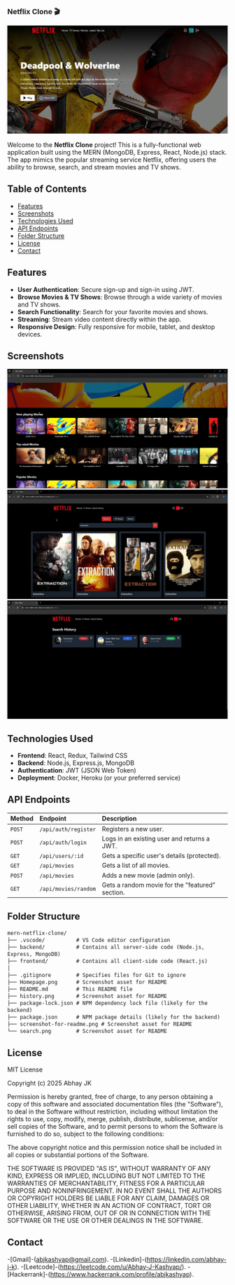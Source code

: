 ### Netflix Clone 🎬
![Netflix Clone Screenshot](./screenshot-for-readme.png)


Welcome to the **Netflix Clone** project! This is a fully-functional web application built using the MERN (MongoDB, Express, React, Node.js) stack. The app mimics the popular streaming service Netflix, offering users the ability to browse, search, and stream movies and TV shows.

## Table of Contents

- [Features](#features)
- [Screenshots](#screenshots)
- [Technologies Used](#technologies-used)
- [API Endpoints](#api-endpoints)
- [Folder Structure](#folder-structure)
- [License](#license)
- [Contact](#contact)

## Features

- **User Authentication**: Secure sign-up and sign-in using JWT.
- **Browse Movies & TV Shows**: Browse through a wide variety of movies and TV shows.
- **Search Functionality**: Search for your favorite movies and shows.
- **Streaming**: Stream video content directly within the app.
- **Responsive Design**: Fully responsive for mobile, tablet, and desktop devices.

## Screenshots

![Homepage](./Homepage.png)
![Movie Details](./search.png)
![Search History](./history.png)


## Technologies Used

- **Frontend**: React, Redux, Tailwind CSS
- **Backend**: Node.js, Express.js, MongoDB
- **Authentication**: JWT (JSON Web Token)
- **Deployment**: Docker, Heroku (or your preferred service)

## API Endpoints
| Method | Endpoint | Description |
| :--- | :--- | :--- |
| `POST` | `/api/auth/register` | Registers a new user. |
| `POST` | `/api/auth/login` | Logs in an existing user and returns a JWT. |
| `GET` | `/api/users/:id` | Gets a specific user's details (protected). |
| `GET` | `/api/movies` | Gets a list of all movies. |
| `POST` | `/api/movies` | Adds a new movie (admin only). |
| `GET` | `/api/movies/random` | Gets a random movie for the "featured" section. |


## Folder Structure
```
mern-netflix-clone/
├── .vscode/          # VS Code editor configuration
├── backend/          # Contains all server-side code (Node.js, Express, MongoDB)
├── frontend/         # Contains all client-side code (React.js)
│
├── .gitignore        # Specifies files for Git to ignore
├── Homepage.png      # Screenshot asset for README
├── README.md         # This README file
├── history.png       # Screenshot asset for README
├── package-lock.json # NPM dependency lock file (likely for the backend)
├── package.json      # NPM package details (likely for the backend)
├── screenshot-for-readme.png # Screenshot asset for README
└── search.png        # Screenshot asset for README
```


## License
MIT License

Copyright (c) 2025 Abhay JK

Permission is hereby granted, free of charge, to any person obtaining a copy
of this software and associated documentation files (the "Software"), to deal
in the Software without restriction, including without limitation the rights
to use, copy, modify, merge, publish, distribute, sublicense, and/or sell
copies of the Software, and to permit persons to whom the Software is
furnished to do so, subject to the following conditions:

The above copyright notice and this permission notice shall be included in all
copies or substantial portions of the Software.

THE SOFTWARE IS PROVIDED "AS IS", WITHOUT WARRANTY OF ANY KIND, EXPRESS OR
IMPLIED, INCLUDING BUT NOT LIMITED TO THE WARRANTIES OF MERCHANTABILITY,
FITNESS FOR A PARTICULAR PURPOSE AND NONINFRINGEMENT. IN NO EVENT SHALL THE
AUTHORS OR COPYRIGHT HOLDERS BE LIABLE FOR ANY CLAIM, DAMAGES OR OTHER
LIABILITY, WHETHER IN AN ACTION OF CONTRACT, TORT OR OTHERWISE, ARISING FROM,
OUT OF OR IN CONNECTION WITH THE SOFTWARE OR THE USE OR OTHER DEALINGS IN THE
SOFTWARE.


## Contact
-[Gmail]-(abjkashyap@gmail.com).
-[Linkedin]-(https://linkedin.com/abhay-j-k).
-[Leetcode]-(https://leetcode.com/u/Abhay-J-Kashyap/).
-[Hackerrank]-(https://www.hackerrank.com/profile/abjkashyap).


